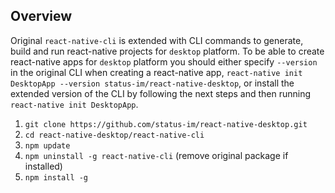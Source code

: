 ## Overview

Original `react-native-cli` is extended with CLI commands to generate, build and run react-native projects for `desktop` platform. To be able to create react-native apps for `desktop` platform you should either specify `--version` in the original CLI when creating a react-native app, `react-native init DesktopApp --version status-im/react-native-desktop`, or install the extended version of the CLI by following the next steps and then running `react-native init DesktopApp`.

1. `git clone https://github.com/status-im/react-native-desktop.git`
2. `cd react-native-desktop/react-native-cli`
3. `npm update`
4. `npm uninstall -g react-native-cli` (remove original package if installed)
5. `npm install -g`
